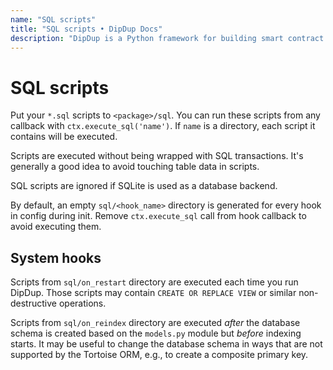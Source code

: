 ```yaml
---
name: "SQL scripts"
title: "SQL scripts • DipDup Docs"
description: "DipDup is a Python framework for building smart contract indexers. It helps developers focus on business logic instead of writing a boilerplate to store and serve data."
---
```


# SQL scripts

Put your `*.sql` scripts to `<package>/sql`. You can run these scripts from any callback with `ctx.execute_sql('name')`. If `name` is a directory, each script it contains will be executed.

Scripts are executed without being wrapped with SQL transactions. It's generally a good idea to avoid touching table data in scripts.

SQL scripts are ignored if SQLite is used as a database backend.

By default, an empty `sql/<hook_name>` directory is generated for every hook in config during init. Remove `ctx.execute_sql` call from hook callback to avoid executing them.

## System hooks

Scripts from `sql/on_restart` directory are executed each time you run DipDup. Those scripts may contain `CREATE OR REPLACE VIEW` or similar non-destructive operations.

Scripts from `sql/on_reindex` directory are executed _after_ the database schema is created based on the `models.py` module but _before_ indexing starts. It may be useful to change the database schema in ways that are not supported by the Tortoise ORM, e.g., to create a composite primary key.
